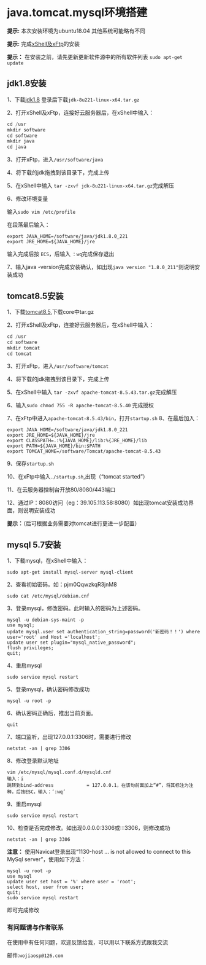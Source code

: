 # java.tomcat.mysql环境搭建

**提示:** 本次安装环境为ubuntu18.04 其他系统可能略有不同

**提示:** 完成[xShell及xFtp](https://www.netsarang.com/zh/free-for-home-school/)的安装

**提示：** 在安装之前，请先更新更新软件源中的所有软件列表 `sudo apt-get update`

## jdk1.8安装

1、下载[jdk1.8](https://www.oracle.com/technetwork/java/javase/downloads/jdk8-downloads-2133151.html) 登录后下载`jdk-8u221-linux-x64.tar.gz`

2、打开xShell及xFtp，连接好云服务器后，在xShell中输入：

```java
cd /usr
mkdir software
cd software
mkdir java
cd java
```

3、打开xFtp，进入`/usr/software/java`

4、将下载的jdk拖拽到该目录下，完成上传

5、在xShell中输入 `tar -zxvf jdk-8u221-linux-x64.tar.gz`完成解压

6、修改环境变量

输入`sudo vim /etc/profile`

在段落最后输入：
```linux
export JAVA_HOME=/software/java/jdk1.8.0_221
export JRE_HOME=${JAVA_HOME}/jre
```
输入完成后按 `ECS`，后输入 `：wq`完成保存退出

7、输入java -version完成安装确认，如出现`java version "1.8.0_211"`则说明安装成功



## tomcat8.5安装
1、下载[tomcat8.5](https://tomcat.apache.org/download-80.cgi),下载core中tar.gz

2、打开xShell及xFtp，连接好云服务器后，在xShell中输入：
```java
cd /usr
cd software
mkdir tomcat
cd tomcat
```
3、打开xFtp，进入`/usr/software/tomcat`

4、将下载的jdk拖拽到该目录下，完成上传

5、在xShell中输入 `tar -zxvf apache-tomcat-8.5.43.tar.gz`完成解压

6、输入`sudo chmod 755 -R apache-tomcat-8.5.40` 完成授权

7、在xFtp中进入`apache-tomcat-8.5.43/bin`，打开`startup.sh`
8、在最后加入：

```
export JAVA_HOME=/software/java/jdk1.8.0_221
export JRE_HOME=${JAVA_HOME}/jre
export CLASSPATH=.:%{JAVA_HOME}/lib:%{JRE_HOME}/lib
export PATH=${JAVA_HOME}/bin:$PATH
export TOMCAT_HOME=/software/Tomcat/apache-tomcat-8.5.43
```

9、保存`startup.sh`

10、在xFtp中输入`./startup.sh`,出现（“tomcat started”）

11、在云服务器控制台开放80/8080/443端口

12、通过IP：8080访问（eg：39.105.113.58:8080）如出现tomcat安装成功界面，则说明安装成功


**提示：**（后可根据业务需要对tomcat进行更进一步配置）


## mysql 5.7安装
1、下载mysql，在xShell中输入：

`sudo apt-get install mysql-server mysql-client`

2、查看初始密码。如：pjm0QqwzkqR3jnM8

`sudo cat /etc/mysql/debian.cnf`

3、登录mysql，修改密码。此时输入的密码为上述密码。
```
mysql -u debian-sys-maint -p
use mysql;
update mysql.user set authentication_string=password('新密码！！') where user='root' and Host ='localhost';
update user set plugin="mysql_native_password";
flush privileges;
quit;
```
4、重启mysql 

`sudo service mysql restart`

5、登录mysql，确认密码修改成功 

`mysql -u root -p`

6、确认密码正确后，推出当前页面。 

`quit`

7、端口监听，出现127.0.0.1:3306时，需要进行修改 

`netstat -an | grep 3306`

8、修改登录默认地址
```
vim /etc/mysql/mysql.conf.d/mysqld.cnf
输入：i
跳转到bind-address            = 127.0.0.1，在该句前面加上“#”，将其标注为注释，后按ESC，输入：‘:wq’
```

9、重启mysql

```
sudo service mysql restart
```
10、检查是否完成修改。如出现0.0.0.0:3306或:::3306，则修改成功

```
netstat -an | grep 3306
```

**注意：** 使用Navicat登录出现“1130-host ... is not allowed to connect to this MySql server”，使用如下方法：
```
mysql -u root -p
use mysql
update user set host = '%' where user = 'root';
select host, user from user;
quit;
sudo service mysql restart
```
即可完成修改


### 有问题请与作者联系
在使用中有任何问题，欢迎反馈给我，可以用以下联系方式跟我交流

邮件:`wojiaosp@126.com`
